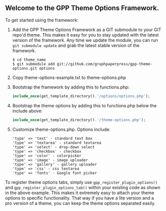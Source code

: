 ## Welcome to the GPP Theme Options Framework.

To get started using the framework:

1. Add the GPP Theme Options Framework as a GIT submodule to your GIT repo'd theme. This makes it easy for you to stay updated with the latest version of the framework. Any time we update the module, you can run `git submodule update` and grab the latest stable version of the framework.

    ```
    $ cd theme_name
    $ git submodule add git://github.com/graphpaperpress/gpp-theme-options.git options
    ```
2. Copy theme-options-example.txt to theme-options.php
3. Bootstrap the framework by adding this to functions.php:

    ```php
    include_once(get_template_directory().'/options/options.php');
    ```
4. Bootstrap the theme options by adding this to functions.php below the include above:

    ```php
    include_once(get_template_directory().'/theme-options.php');
    ```
5. Customize theme-options.php. Options include:

    ```
    'type' => 'text' - standard text box
    'type' => 'textarea' - standard textarea
    'type' => 'select' - drop-down select
    'type' => 'checkbox' - checkbox
    'type' => 'color' - colorpicker
    'type' => 'image' - image uploader
    'type' => 'gallery' - gallery uploader
    'type' => 'css' - css textarea
    'type' => 'fonts' - Google font picker
    ```

To register theme options tabs, simply use `gpp_register_plugin_options()` and `gpp_register_plugin_options_tab()` within your existing code as shown in the above example. This makes it extremely easy to attach your theme options to specific functionality. That way if you have a lite version and a pro version of a theme, you can keep the theme options separated easily.